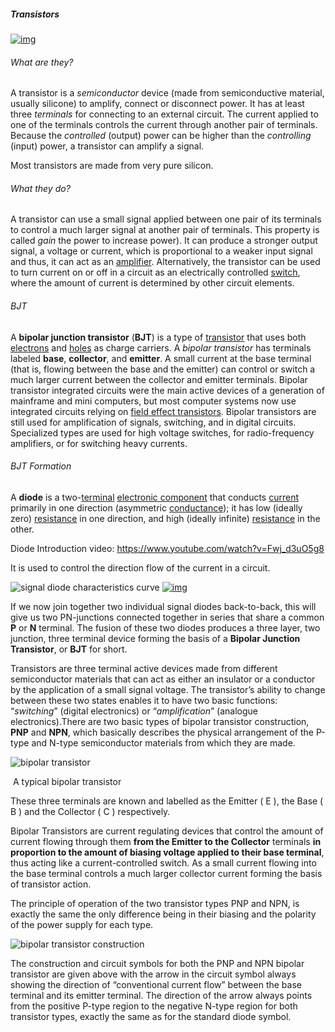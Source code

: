##### Transistors



[![img](https://upload.wikimedia.org/wikipedia/commons/thumb/2/21/Transistorer_%28cropped%29.jpg/170px-Transistorer_%28cropped%29.jpg)](https://en.wikipedia.org/wiki/File:Transistorer_(cropped).jpg)



###### What are they?

A transistor is a *semiconductor* device (made from semiconductive material, usually silicone) to amplify, connect or disconnect  power. It has at least three *terminals* for connecting to an external circuit. The current applied to one of the terminals controls the current through another pair of terminals. Because the *controlled* (output) power can be higher than the *controlling* (input) power, a transistor can amplify a signal. 

Most transistors are made from very pure silicon.



###### What they do?

A transistor can use a small signal applied between one pair of its  terminals to control a much larger signal at another pair of terminals. This property is called *gain* the power to increase power). It can produce a stronger output signal, a voltage or current, which is  proportional to a weaker input signal and thus, it can act as an [amplifier](https://en.wikipedia.org/wiki/Amplifier). Alternatively, the transistor can be used to turn current on or off in a circuit as an electrically controlled [switch](https://en.wikipedia.org/wiki/Switch), where the amount of current is determined by other circuit elements.



###### BJT

A **bipolar junction transistor** (**BJT**) is a type of [transistor](https://en.wikipedia.org/wiki/Transistor) that uses both [electrons](https://en.wikipedia.org/wiki/Electron) and [holes](https://en.wikipedia.org/wiki/Electron_hole) as charge carriers. A *bipolar transistor* has terminals labeled **base**, **collector**, and **emitter**. A small current at the base terminal (that is, flowing between the base and the emitter) can control or switch a much larger current between the collector and emitter terminals. Bipolar transistor integrated circuits were the main active devices of a generation of mainframe and mini computers, but most computer systems  now use integrated circuits relying on [field effect transistors](https://en.wikipedia.org/wiki/Field_effect_transistor). Bipolar transistors are still used for amplification of signals,  switching, and in digital circuits. Specialized types are used for high  voltage switches, for radio-frequency amplifiers, or for switching heavy currents.



###### BJT Formation

A **diode** is a two-[terminal](https://en.wikipedia.org/wiki/Terminal_(electronics)) [electronic component](https://en.wikipedia.org/wiki/Electronic_component) that conducts [current](https://en.wikipedia.org/wiki/Electric_current) primarily in one direction (asymmetric [conductance](https://en.wikipedia.org/wiki/Electrical_conductance)); it has low (ideally zero) [resistance](https://en.wikipedia.org/wiki/Electrical_resistance_and_conductance) in one direction, and high (ideally infinite) [resistance](https://en.wikipedia.org/wiki/Electrical_resistance_and_conductance) in the other.

Diode Introduction video: https://www.youtube.com/watch?v=Fwj_d3uO5g8

It is used to control the direction flow of the current in a circuit.



![signal diode characteristics curve](https://www.electronics-tutorials.ws/wp-content/uploads/2018/05/diode-diode8.gif)								[![img](https://upload.wikimedia.org/wikipedia/commons/thumb/b/b4/Diode_symbol.svg/120px-Diode_symbol.svg.png)](https://en.wikipedia.org/wiki/File:Diode_symbol.svg)



If we now join together two individual signal diodes back-to-back, this  will give us two PN-junctions connected together in series that share a  common **P** or **N** terminal. The fusion of these two diodes produces a three layer, two junction, three terminal device forming the basis of a **Bipolar Junction Transistor**, or **BJT** for short.

Transistors are three terminal active devices made from different  semiconductor materials that can act as either an insulator or a  conductor by the application of a small signal voltage. The transistor’s ability to change between these two states enables it to have two basic functions: “*switching*” (digital electronics) or “*amplification*”  (analogue electronics).There are two basic types of bipolar transistor construction, **PNP** and **NPN**, which basically describes the physical arrangement of the P-type and N-type semiconductor materials from which they are made.



![bipolar transistor](https://www.electronics-tutorials.ws/wp-content/uploads/2018/05/transistor-tran42a.jpg)

​																										 	A typical bipolar transistor



These three  terminals are known and labelled as the Emitter ( E ), the Base ( B ) and the Collector ( C ) respectively.

Bipolar Transistors are current regulating devices that control the  amount of current flowing through them **from the Emitter to the Collector** terminals **in proportion to the amount of biasing voltage applied to  their base terminal**, thus acting like a current-controlled switch. As a  small current flowing into the base terminal controls a much larger  collector current forming the basis of transistor action.

The principle of operation of the two transistor types PNP and NPN, is exactly the same the only difference being in their biasing and the polarity of the power supply for each type.





![bipolar transistor construction](https://www.electronics-tutorials.ws/wp-content/uploads/2018/05/transistor-tran1.gif)



The construction and circuit symbols for both the PNP and NPN bipolar transistor are given above with the arrow in the circuit symbol always showing the direction of “conventional current flow” between the base terminal and its emitter terminal. The direction of the arrow  always points from the positive P-type region to the negative N-type  region for both transistor types, exactly the same as for the standard  diode symbol.
